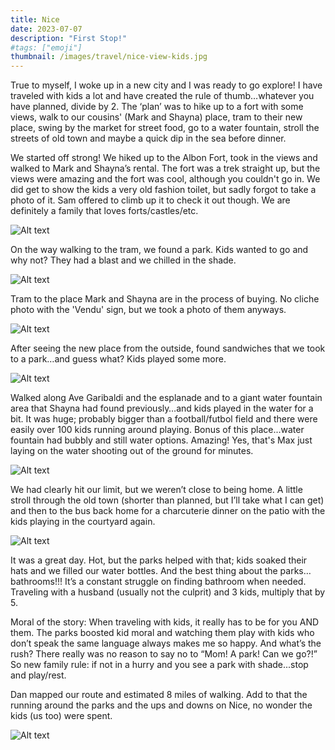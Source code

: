 ```yaml
---
title: Nice
date: 2023-07-07
description: "First Stop!"
#tags: ["emoji"]
thumbnail: /images/travel/nice-view-kids.jpg
---
```


True to myself, I woke up in a new city and I was ready to go explore! I have traveled with kids a lot and have created the rule of thumb…whatever you have planned, divide by 2. The ‘plan’ was to hike up to a fort with some views, walk to our cousins' (Mark and Shayna) place, tram to their new place, swing by the market for street food, go to a water fountain, stroll the streets of old town and maybe a quick dip in the sea before dinner.

We started off strong! We hiked up to the Albon Fort, took in the views and walked to Mark and Shayna’s rental. The fort was a trek straight up, but the views were amazing and the fort was cool, although you couldn't go in. We did get to show the kids a very old fashion toilet, but sadly forgot to take a photo of it. Sam offered to climb up it to check it out though. We are definitely a family that loves forts/castles/etc.

![Alt text](/images/travel/nice-kids-fort.jpg)

On the way walking to the tram, we found a park. Kids wanted to go and why not? They had a blast and we chilled in the shade.  

![Alt text](/images/travel/nice-playground.jpg)

Tram to the place Mark and Shayna are in the process of buying. No cliche photo with the 'Vendu' sign, but we took a photo of them anyways.

![Alt text](/images/travel/mark-shayna-place.jpg)

After seeing the new place from the outside, found sandwiches that we took to a park…and guess what? Kids played some more. 

![Alt text](/images/travel/nice-playground2.jpg)

Walked along Ave Garibaldi and the esplanade and to a giant water fountain area that Shayna had found previously…and kids played in the water for a bit. It was huge; probably bigger than a football/futbol field and there were easily over 100 kids running around playing. Bonus of this place...water fountain had bubbly and still water options. Amazing! Yes, that's Max just laying on the water shooting out of the ground for minutes. 

![Alt text](/images/travel/nice-waterpark.jpg)

We had clearly hit our limit, but we weren’t close to being home. A little stroll through the old town (shorter than planned, but I’ll take what I can get) and then to the bus back home for a charcuterie dinner on the patio with the kids playing in the courtyard again.

![Alt text](/images/travel/nice-dinner.jpg)

It was a great day. Hot, but the parks helped with that; kids soaked their hats and we filled our water bottles. And the best thing about the parks…bathrooms!!! It’s a constant struggle on finding bathroom when needed. Traveling with a husband (usually not the culprit) and 3 kids, multiply that by 5.

Moral of the story: When traveling with kids, it really has to be for you AND them. The parks boosted kid moral and watching them play with kids who don’t speak the same language always makes me so happy. And what’s the rush? There really was no reason to say no to “Mom! A park! Can we go?!” So new family rule: if not in a hurry and you see a park with shade...stop and play/rest.

Dan mapped our route and estimated 8 miles of walking. Add to that the running around the parks and the ups and downs on Nice, no wonder the kids (us too) were spent.

![Alt text](/images/travel/nice-screenshot.jpg)
